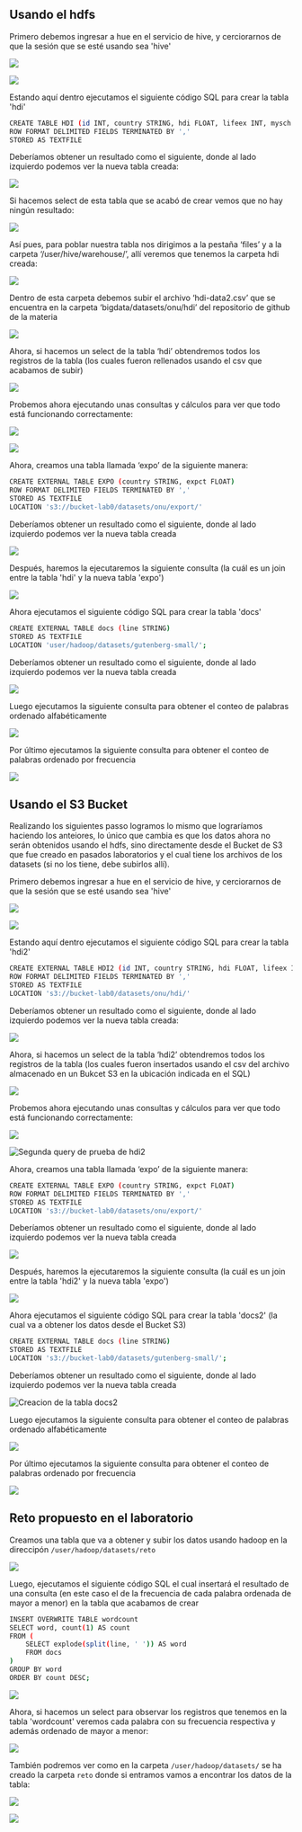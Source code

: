 ## Usando el hdfs

Primero debemos ingresar a hue en el servicio de hive, y cerciorarnos de que la sesión que se esté usando sea 'hive'

![](/images/sesion.jpeg)

![](/images/sesion2.png)

Estando aquí dentro ejecutamos el siguiente código SQL para crear la tabla 'hdi'

```bash
CREATE TABLE HDI (id INT, country STRING, hdi FLOAT, lifeex INT, mysch INT, eysch INT, gni INT)  
ROW FORMAT DELIMITED FIELDS TERMINATED BY ',' 
STORED AS TEXTFILE 
```

Deberíamos obtener un resultado como el siguiente, donde al lado izquierdo podemos ver la nueva tabla creada:

![](/images/creacion-hdi.png)

Si hacemos select de esta tabla que se acabó de crear vemos que no hay ningún resultado: 

![](/images/select-hdi.png)

Así pues, para poblar nuestra tabla nos dirigimos a la pestaña ‘files’ y a la carpeta ‘/user/hive/warehouse/’, allí veremos que tenemos la carpeta hdi creada:

![](/images/hdi-carpeta.png)

Dentro de esta carpeta debemos subir el archivo ‘hdi-data2.csv’ que se encuentra en la carpeta ‘bigdata/datasets/onu/hdi’ del repositorio de github de la materia

![](/images/hdi-data2-subido.png)

Ahora, si hacemos un select de la tabla ‘hdi’ obtendremos todos los registros de la tabla (los cuales fueron rellenados usando el csv que acabamos de subir) 

![](/images/select-hdi-correcto.png)

Probemos ahora ejecutando unas consultas y cálculos para ver que todo está funcionando correctamente:

![](/images/query1-hdi-hdfs.png)

![](/images/query2-hdi-hdfs.png)

Ahora, creamos una tabla llamada ‘expo’ de la siguiente manera:

```bash
CREATE EXTERNAL TABLE EXPO (country STRING, expct FLOAT)  
ROW FORMAT DELIMITED FIELDS TERMINATED BY ','  
STORED AS TEXTFILE  
LOCATION 's3://bucket-lab0/datasets/onu/export/' 
```

Deberíamos obtener un resultado como el siguiente, donde al lado izquierdo podemos ver la nueva tabla creada

![](/images/creacion-expo.png)

Después, haremos la ejecutaremos la siguiente consulta (la cuál es un join entre la tabla 'hdi' y la nueva tabla 'expo')

![](/images/join-hdi-expo.png)


Ahora ejecutamos el siguiente código SQL para crear la tabla 'docs'

```bash
CREATE EXTERNAL TABLE docs (line STRING) 
STORED AS TEXTFILE 
LOCATION 'user/hadoop/datasets/gutenberg-small/';
```
Deberíamos obtener un resultado como el siguiente, donde al lado izquierdo podemos ver la nueva tabla creada

![](/images/creacion-docs.png)

Luego ejecutamos la siguiente consulta para obtener el conteo de palabras ordenado alfabéticamente

![](/images/query1-docs.png)

Por último ejecutamos la siguiente consulta para obtener el conteo de palabras ordenado por frecuencia

![](/images/query2-docs.png)


## Usando el S3 Bucket

Realizando los siguientes passo logramos lo mismo que lograríamos haciendo los anteiores, lo único que cambia es que los datos ahora no serán obtenidos usando el hdfs, sino directamente desde el Bucket de S3 que fue creado en pasados laboratorios y el cual tiene los archivos de los datasets (si no los tiene, debe subirlos allí).

Primero debemos ingresar a hue en el servicio de hive, y cerciorarnos de que la sesión que se esté usando sea 'hive'

![](/images/sesion.jpeg)

![](/images/sesion2.png)

Estando aquí dentro ejecutamos el siguiente código SQL para crear la tabla 'hdi2'

```bash
CREATE EXTERNAL TABLE HDI2 (id INT, country STRING, hdi FLOAT, lifeex INT, mysch INT, eysch INT, gni INT) 
ROW FORMAT DELIMITED FIELDS TERMINATED BY ',' 
STORED AS TEXTFILE 
LOCATION 's3://bucket-lab0/datasets/onu/hdi/'
```

Deberíamos obtener un resultado como el siguiente, donde al lado izquierdo podemos ver la nueva tabla creada:

![](/images/creacion-hdi2.png)

Ahora, si hacemos un select de la tabla ‘hdi2’ obtendremos todos los registros de la tabla (los cuales fueron insertados usando el csv del archivo almacenado en un Bukcet S3 en la ubicación indicada en el SQL)

![](/images/select-hdi2.png)

Probemos ahora ejecutando unas consultas y cálculos para ver que todo está funcionando correctamente:

![](/images/query1-hdi2.png)

![Segunda query de prueba de hdi2](/images/query2-hdi2.png)

Ahora, creamos una tabla llamada ‘expo’ de la siguiente manera:

```bash
CREATE EXTERNAL TABLE EXPO (country STRING, expct FLOAT)  
ROW FORMAT DELIMITED FIELDS TERMINATED BY ','  
STORED AS TEXTFILE  
LOCATION 's3://bucket-lab0/datasets/onu/export/' 
```

Deberíamos obtener un resultado como el siguiente, donde al lado izquierdo podemos ver la nueva tabla creada

![](/images/creacion-expo.png)

Después, haremos la ejecutaremos la siguiente consulta (la cuál es un join entre la tabla 'hdi2' y la nueva tabla 'expo')

![](/images/join-hdi2-expo.png)


Ahora ejecutamos el siguiente código SQL para crear la tabla 'docs2' (la cual va a obtener los datos desde el Bucket S3)

```bash
CREATE EXTERNAL TABLE docs (line STRING) 
STORED AS TEXTFILE 
LOCATION 's3://bucket-lab0/datasets/gutenberg-small/';
```

Deberíamos obtener un resultado como el siguiente, donde al lado izquierdo podemos ver la nueva tabla creada

![Creacion de la tabla docs2](/images/creacion-docs2.png)

Luego ejecutamos la siguiente consulta para obtener el conteo de palabras ordenado alfabéticamente

![](/images/query1-docs2.png)

Por último ejecutamos la siguiente consulta para obtener el conteo de palabras ordenado por frecuencia

![](/images/query2-docs2.png)


## Reto propuesto en el laboratorio

Creamos una tabla que va a obtener y subir los datos usando hadoop en la direccipón `/user/hadoop/datasets/reto`

![](/images/creacion-wordcount.png)

Luego, ejecutamos el siguiente código SQL el cual insertará el resultado de una consulta (en este caso el de la frecuencia de cada palabra ordenada de mayor a menor) en la tabla que acabamos de crear

```bash
INSERT OVERWRITE TABLE wordcount
SELECT word, count(1) AS count
FROM (
    SELECT explode(split(line, ' ')) AS word
    FROM docs
)
GROUP BY word
ORDER BY count DESC;
```

![](/images/query-wordcount.png)

Ahora, si hacemos un select para observar los registros que tenemos en la tabla 'wordcount' veremos cada palabra con su frecuencia respectiva y además ordenado de mayor a menor:

![](/images/select-wordcount.png)

También podremos ver como en la carpeta `/user/hadoop/datasets/` se ha creado la carpeta `reto` donde si entramos vamos a encontrar los datos de la tabla:

![](/images/carpeta-reto.png)

![](/images/archivos-reto.png)